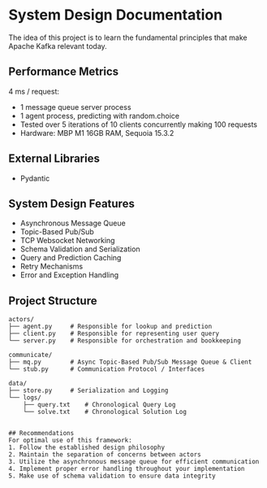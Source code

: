 # System Design Documentation

The idea of this project is to learn the fundamental principles that make Apache Kafka relevant today.

## Performance Metrics
4 ms / request:
* 1 message queue server process
* 1 agent process, predicting with random.choice
* Tested over 5 iterations of 10 clients concurrently making 100 requests
* Hardware: MBP M1 16GB RAM, Sequoia 15.3.2

## External Libraries
* Pydantic

## System Design Features
* Asynchronous Message Queue
* Topic-Based Pub/Sub
* TCP Websocket Networking
* Schema Validation and Serialization
* Query and Prediction Caching
* Retry Mechanisms
* Error and Exception Handling

## Project Structure

```
actors/
├── agent.py     # Responsible for lookup and prediction
├── client.py    # Responsible for representing user query
└── server.py    # Responsible for orchestration and bookkeeping

communicate/
├── mq.py        # Async Topic-Based Pub/Sub Message Queue & Client
└── stub.py      # Communication Protocol / Interfaces

data/
├── store.py     # Serialization and Logging
└── logs/
    ├── query.txt    # Chronological Query Log
    └── solve.txt    # Chronological Solution Log


## Recommendations
For optimal use of this framework:
1. Follow the established design philosophy
2. Maintain the separation of concerns between actors
3. Utilize the asynchronous message queue for efficient communication
4. Implement proper error handling throughout your implementation
5. Make use of schema validation to ensure data integrity